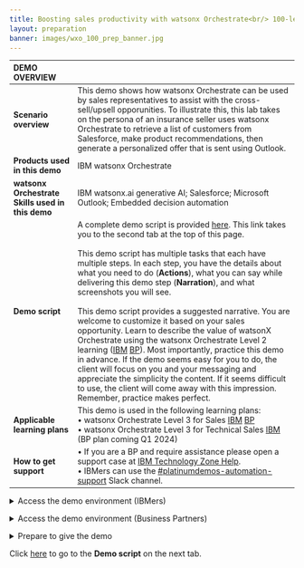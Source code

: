 ```yaml
---
title: Boosting sales productivity with watsonx Orchestrate<br/> 100-level live demo
layout: preparation
banner: images/wxo_100_prep_banner.jpg
---
```


<span id="place1"></span>

<span id="top"></span>

<inline-notification text="<strong>This 100-level demo does not require technical skills and is appropriate for both Sellers and Tech Sellers.</strong><br/> The demo covers the end user view only. A more in-depth 300-level demo designed for Tech Sellers that also covers the 'Builder' view will be available shortly.<br/>"></inline-notification>

| **DEMO OVERVIEW** | | 
| :---         | :--- |
| **Scenario overview** | This demo shows how watsonx Orchestrate can be used by sales representatives to assist with the cross-sell/upsell opporunities. To illustrate this, this lab takes on the persona of an insurance seller uses watsonx Orchestrate to retrieve a list of customers from Salesforce, make product recommendations, then generate a personalized offer that is sent using Outlook.|
| **Products used in this demo** | IBM watsonx Orchestrate |
| **watsonx Orchestrate Skills used in this demo** | IBM watsonx.ai generative AI; Salesforce; Microsoft Outlook; Embedded decision automation|
| **Demo script** | A complete demo script is provided [here](demo-script). This link takes you to the second tab at the top of this page. <br/><br/> This demo script has multiple tasks that each have multiple steps. In each step, you have the details about what you need to do (**Actions**), what you can say while delivering this demo step (**Narration**), and what screenshots you will see.<br/><br/>This demo script provides a suggested narrative. You are welcome to customize it based on your sales opportunity. Learn to describe the value of watsonX Orchestrate using the watsonx Orchestrate Level 2 learning (<a href="https://yourlearning.ibm.com/activity/PLAN-7C5500E80F26" target="_blank" rel="noreferrer">IBM</a> <a href="https://learn.ibm.com/course/view.php?id=13175" target="_blank" rel="noreferrer">BP</a>).  Most importantly, practice this demo in advance. If the demo seems easy for you to do, the client will focus on you and your messaging and appreciate the simplicity the content. If it seems difficult to use, the client will come away with this impression. Remember, practice makes perfect. |
| **Applicable learning plans** | This demo is used in the following learning plans: <br/> • watsonx Orchestrate Level 3 for Sales <a href="https://yourlearning.ibm.com/activity/PLAN-07001C92F201" target="_blank" rel="noreferrer">IBM</a> <a href="https://learn.ibm.com/course/view.php?id=15985" target="_blank" rel="noreferrer">BP</a>  <br/> •  watsonx Orchestrate Level 3 for Technical Sales <a href="https://yourlearning.ibm.com/activity/PLAN-B4BFAE1FED99" target="_blank" rel="noreferrer">IBM</a> (BP plan coming Q1 2024)|
| **How to get support** | • If you are a BP and require assistance please open a support case at <a href="https://techzone.ibm.com/help" target="_blank" rel="noreferrer">IBM Technology Zone Help</a>.<br/>• IBMers can use the <a href="https://ibm-cloud.slack.com/archives/C0216F39ACU" target="_blank" rel="noreferrer">#platinumdemos-automation-support</a> Slack channel. |

<details markdown="1">

<summary>Access the demo environment (IBMers)</summary>

This demo is available on several sales demonstration and enablement tenants. For new watsonx Orchestrate users please request access by submitting a <a href="https://ibm.biz/OrchestrateRequestEnv" target="_blank" rel="noreferrer">request here</a>. You will receive an email once you have been onboarded onto a suitable tenant, but please allow 48 hours for your request to be processed.<br/> 

Users that don't require access to a sales demonstration tenant will be onboarded onto an enablement tenant. Enablement tenants provide short-term access (two week maximum) for enablement purposes. 

Once you have received your onboarding email use your IBM email to log into an account <a href="https://dl.watson-orchestrate.ibm.com/home" target="_blank" rel="noreferrer">here</a>. <br/>

**Cannot Find the Demo?**

If you are an existing watsonx Orchestrate user but you cannot see the skills needed to run the demo please check you are in the Team Skills view. When you log into watsonx Orchestrate, the default view is **Personal skills**. To run the demo, change the view to **Team skills**.<br/><img src="images/prep-1-2-teamskills.jpg" width="600" />


If you still cannot see the Team skill used in the demo please request access to a suitable tenant by submitting a <a href="https://ibm.biz/OrchestrateRequestEnv" target="_blank" rel="noreferrer">request here</a>. You will receive an email once you have been onboarded onto a suitable tenant, but please allow 48 hours for your request to be processed.<br/> 

</details>

<p/>

<details markdown="1">

<summary>Access the demo environment (Business Partners)</summary>

Use your Company email to log into an account <a href="https://dl.watson-orchestrate.ibm.com/home" target="_blank" rel="noreferrer">here</a>.<br/>

If you do not have access to a tenant, you can request access by submitting a <a href="https://ibm.biz/OrchestrateRequestEnv" target="_blank" rel="noreferrer">request here</a>. You will receive an email once you have been onboarded onto a suitable tenant, but please allow 48 hours for your request to be processed.<br/><br/>

</details>

<p/>

<details markdown="1">

<summary>Prepare to give the demo</summary>

When you log into watsonx Orchestrate, the default view is **Personal skills**. To run the demo, change the view to **Team skills**.<br/><img src="images/prep-1-2-teamskills.jpg" width="600" />
</details>

<p/>

Click [here](demo-script) to go to the **Demo script** on the next tab.